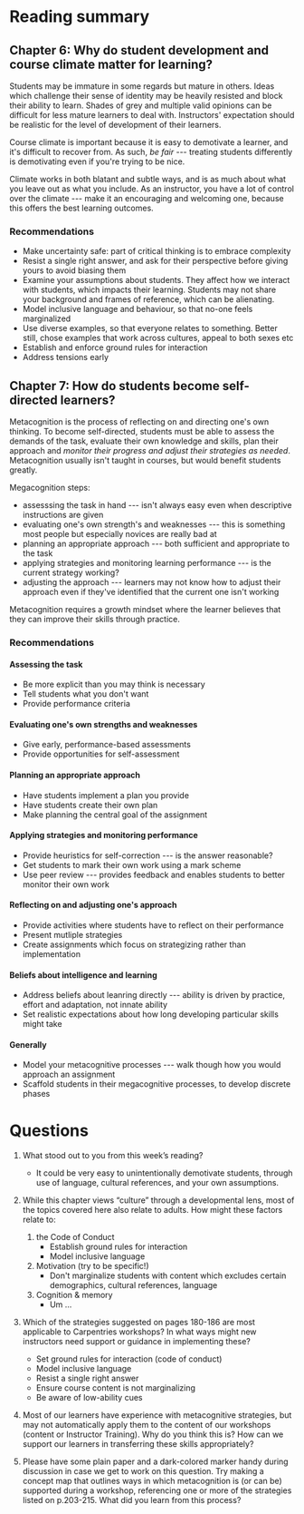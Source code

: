 # Reading summary
## Chapter 6: Why do student development and course climate matter for learning?
Students may be immature in some regards but mature in others. 
Ideas which challenge their sense of identity may be heavily resisted and block their ability to learn.
Shades of grey and multiple valid opinions can be difficult for less mature learners to deal with.
Instructors' expectation should be realistic for the level of development of their learners.

Course climate is important because it is easy to demotivate a learner, and it's difficult to recover from.
As such, *be fair* --- treating students differently is demotivating even if you're trying to be nice.

Climate works in both blatant and subtle ways, and is as much about what you leave out as what you include. As an instructor, you have a  lot of control over the climate --- make it an encouraging and welcoming one, because this offers the best learning outcomes.

### Recommendations
- Make uncertainty safe: part of critical thinking is to embrace complexity
- Resist a single right answer, and ask for their perspective before giving yours to avoid biasing them
- Examine your assumptions about students. They affect how we interact with students, which impacts their learning. Students may not share your background and frames of reference, which can be alienating.
- Model inclusive language and behaviour, so that no-one feels marginalized
- Use diverse examples, so that everyone relates to something. Better still, chose examples that work across cultures, appeal to both sexes etc
- Establish and enforce ground rules for interaction
- Address tensions early

## Chapter 7: How do students become self-directed learners?
Metacognition is the process of reflecting on and directing one's own thinking.
To become self-directed, students must be able to assess the demands of the task, evaluate their own knowledge and skills, plan their approach and *monitor their progress and adjust their strategies as needed*.
Metacognition usually isn't taught in courses, but would benefit students greatly.

Megacognition steps:
- assesssing the task in hand --- isn't always easy even when descriptive instructions are given
- evaluating one's own strength's and weaknesses --- this is something most people but especially novices are really bad at
- planning an appropriate approach --- both sufficient and appropriate to the task
- applying strategies and monitoring learning performance --- is the current strategy working?
- adjusting the approach --- learners may not know how to adjust their approach even if they've identified that the current one isn't working

Metacognition requires a growth mindset where the learner believes that they can improve their skills through practice.

### Recommendations
#### Assessing the task
- Be more explicit than you may think is necessary
- Tell students what you don't want
- Provide performance criteria

#### Evaluating one's own strengths and weaknesses
- Give early, performance-based assessments
- Provide opportunities for self-assessment

#### Planning an appropriate approach
- Have students implement a plan you provide
- Have students create their own plan
- Make planning the central goal of the assignment

#### Applying strategies and monitoring performance
- Provide heuristics for self-correction --- is the answer reasonable?
- Get students to mark their own work using a mark scheme
- Use peer review --- provides feedback and enables students to better monitor their own work

#### Reflecting on and adjusting one's approach
- Provide activities where students have to reflect on their performance
- Present mutliple strategies
- Create assignments which focus on strategizing rather than implementation

#### Beliefs about intelligence and learning
- Address beliefs about leanring directly --- ability is driven by practice, effort and adaptation, not innate ability
- Set realistic expectations about how long developing particular skills might take

#### Generally
- Model your metacognitive processes --- walk though how you would approach an assignment
- Scaffold students in their megacognitive processes, to develop discrete phases

# Questions
1. What stood out to you from this week’s reading?
	- It could be very easy to unintentionally demotivate students, through use of language, cultural references, and your own assumptions.

2. While this chapter views “culture” through a developmental lens, most of the topics covered here also relate to adults. How might these factors relate to:
	1. the Code of Conduct
		- Establish ground rules for interaction
		- Model inclusive language
	2. Motivation (try to be specific!)
		- Don't marginalize students with content which excludes certain demographics, cultural references, language
	3. Cognition & memory
		- Um ...

3. Which of the strategies suggested on pages 180-186 are most applicable to Carpentries workshops? In what ways might new instructors need support or guidance in implementing these?
	- Set ground rules for interaction (code of conduct)
	- Model inclusive language
	- Resist a single right answer
	- Ensure course content is not marginalizing
	- Be aware of low-ability cues

4. Most of our learners have experience with metacognitive strategies, but may not automatically apply them to the content of our workshops (content or Instructor Training). Why do you think this is? How can we support our learners in transferring these skills appropriately?

5. Please have some plain paper and a dark-colored marker handy during discussion in case we get to work on this question. Try making a concept map that outlines ways in which metacognition is (or can be) supported during a workshop, referencing one or more of the strategies listed on p.203-215. What did you learn from this process?
